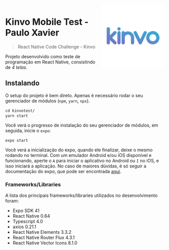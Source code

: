 <img src="./kinvotest/assets/kinvo-icon.png" alt="kinvo-logo" width="200" align="right">

# Kinvo Mobile Test - Paulo Xavier

> React Native Code Challenge - Kinvo

Projeto desenvolvido como teste de programação em React Native, consistindo de _4 telas_.

## Instalando

O setup do projeto é bem direto. Apenas é necessário rodar o seu gerenciador de módulos (`npm`, `yarn`, `npx`).

```shell
cd kinvotest/
yarn start
```

Você verá o progresso de instalação do seu gerenciador de módulos, em seguida, inicie o `expo`:

```shell
expo start
```

Você verá a inicialização do expo, quando ele finalizar, deixe o mesmo rodando no terminal. Com um emulador Android e/ou iOS disponível e funcionando, aperte o `A` para iniciar o aplicativo no Android ou `I` no iOS, e isso iniciará a aplicação. No caso de maiores dúvidas, é só seguir a documentação do expo, que pode ser encontrada [aqui](https://docs.expo.io/get-started/).

### Frameworks/Libraries

A lista dos principais frameworks/libraries utilizados no desenvolvimento foram:

-   Expo SDK 41
-   React Native 0.64
-   Typescript 4.0
-   axios 0.21.1
-   React Native Elements 3.3.2
-   React Native Router Flux 4.3.1
-   React Native Vector Icons 8.1.0
